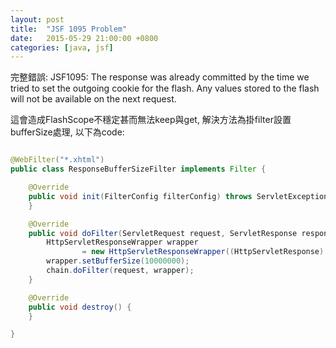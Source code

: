 ```yaml
---
layout: post
title:  "JSF 1095 Problem"
date:   2015-05-29 21:00:00 +0800
categories: [java, jsf]
---
```

完整錯誤:
JSF1095: The response was already committed by the time we tried to set the outgoing cookie for the flash. Any values stored to the flash will not be available on the next request.

這會造成FlashScope不穩定甚而無法keep與get, 解決方法為掛filter設置bufferSize處理, 以下為code: 

~~~ java

@WebFilter("*.xhtml")
public class ResponseBufferSizeFilter implements Filter {

    @Override
    public void init(FilterConfig filterConfig) throws ServletException {
    }

    @Override
    public void doFilter(ServletRequest request, ServletResponse response, FilterChain chain) throws IOException, ServletException {
        HttpServletResponseWrapper wrapper
                = new HttpServletResponseWrapper((HttpServletResponse) response);
        wrapper.setBufferSize(10000000);
        chain.doFilter(request, wrapper);
    }

    @Override
    public void destroy() {
    }

}

~~~
